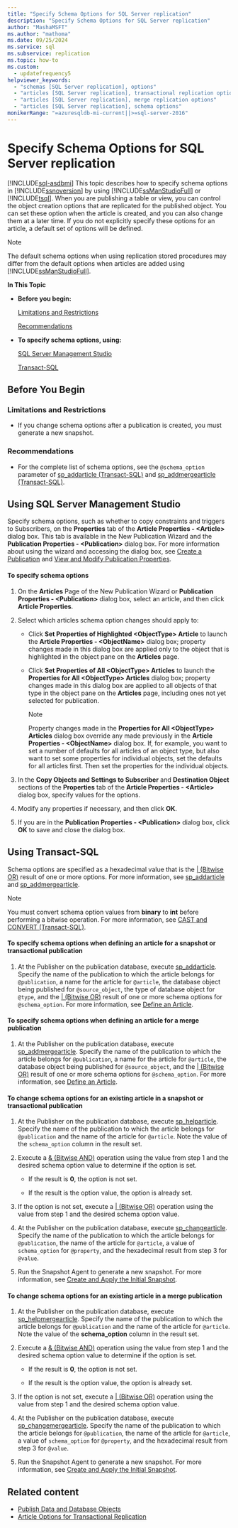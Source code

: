 ```yaml
---
title: "Specify Schema Options for SQL Server replication"
description: "Specify Schema Options for SQL Server replication"
author: "MashaMSFT"
ms.author: "mathoma"
ms.date: 09/25/2024
ms.service: sql
ms.subservice: replication
ms.topic: how-to
ms.custom:
  - updatefrequency5
helpviewer_keywords:
  - "schemas [SQL Server replication], options"
  - "articles [SQL Server replication], transactional replication options"
  - "articles [SQL Server replication], merge replication options"
  - "articles [SQL Server replication], schema options"
monikerRange: "=azuresqldb-mi-current||>=sql-server-2016"
---
```

# Specify Schema Options for SQL Server replication
[!INCLUDE[sql-asdbmi](../../../includes/applies-to-version/sql-asdbmi.md)]
  This topic describes how to specify schema options in [!INCLUDE[ssnoversion](../../../includes/ssnoversion-md.md)] by using [!INCLUDE[ssManStudioFull](../../../includes/ssmanstudiofull-md.md)] or [!INCLUDE[tsql](../../../includes/tsql-md.md)]. When you are publishing a table or view, you can control the object creation options that are replicated for the published object. You can set these option when the article is created, and you can also change them at a later time. If you do not explicitly specify these options for an article, a default set of options will be defined.  
  
> [!NOTE]  
>  The default schema options when using replication stored procedures may differ from the default options when articles are added using [!INCLUDE[ssManStudioFull](../../../includes/ssmanstudiofull-md.md)].  
  
 **In This Topic**  
  
-   **Before you begin:**  
  
     [Limitations and Restrictions](#Restrictions)  
  
     [Recommendations](#Recommendations)  
  
-   **To specify schema options, using:**  
  
     [SQL Server Management Studio](#SSMSProcedure)  
  
     [Transact-SQL](#TsqlProcedure)  
  
##  <a name="BeforeYouBegin"></a> Before You Begin  
  
###  <a name="Restrictions"></a> Limitations and Restrictions  
  
-   If you change schema options after a publication is created, you must generate a new snapshot.  
  
###  <a name="Recommendations"></a> Recommendations  
  
-   For the complete list of schema options, see the `@schema_option` parameter of [sp_addarticle &#40;Transact-SQL&#41;](../../../relational-databases/system-stored-procedures/sp-addarticle-transact-sql.md) and [sp_addmergearticle &#40;Transact-SQL&#41;](../../../relational-databases/system-stored-procedures/sp-addmergearticle-transact-sql.md).  
  
##  <a name="SSMSProcedure"></a> Using SQL Server Management Studio  
 Specify schema options, such as whether to copy constraints and triggers to Subscribers, on the **Properties** tab of the **Article Properties - \<Article>** dialog box. This tab is available in the New Publication Wizard and the **Publication Properties - \<Publication>** dialog box. For more information about using the wizard and accessing the dialog box, see [Create a Publication](../../../relational-databases/replication/publish/create-a-publication.md) and [View and Modify Publication Properties](../../../relational-databases/replication/publish/view-and-modify-publication-properties.md).  
  
#### To specify schema options  
  
1.  On the **Articles** Page of the New Publication Wizard or **Publication Properties - \<Publication>** dialog box, select an article, and then click **Article Properties**.  
  
2.  Select which articles schema option changes should apply to:  
  
    -   Click **Set Properties of Highlighted \<ObjectType> Article** to launch the **Article Properties - \<ObjectName>** dialog box; property changes made in this dialog box are applied only to the object that is highlighted in the object pane on the **Articles** page.  
  
    -   Click **Set Properties of All \<ObjectType> Articles** to launch the **Properties for All \<ObjectType> Articles** dialog box; property changes made in this dialog box are applied to all objects of that type in the object pane on the **Articles** page, including ones not yet selected for publication.  
  
        > [!NOTE]  
        >  Property changes made in the **Properties for All \<ObjectType> Articles** dialog box override any made previously in the **Article Properties - \<ObjectName>** dialog box. If, for example, you want to set a number of defaults for all articles of an object type, but also want to set some properties for individual objects, set the defaults for all articles first. Then set the properties for the individual objects.  
  
3.  In the **Copy Objects and Settings to Subscriber** and **Destination Object** sections of the **Properties** tab of the **Article Properties - \<Article>** dialog box, specify values for the options.  
  
4.  Modify any properties if necessary, and then click **OK**.  
  
5.  If you are in the **Publication Properties - \<Publication>** dialog box, click **OK** to save and close the dialog box.  

##  <a name="TsqlProcedure"></a> Using Transact-SQL  
 Schema options are specified as a hexadecimal value that is the [| (Bitwise OR)](../../../t-sql/language-elements/bitwise-or-transact-sql.md) result of one or more options. For more information, see [sp_addarticle](../../../relational-databases/system-stored-procedures/sp-addarticle-transact-sql.md) and [sp_addmergearticle](../../../relational-databases/system-stored-procedures/sp-addmergearticle-transact-sql.md).  
  
> [!NOTE]  
>  You must convert schema option values from **binary** to **int** before performing a bitwise operation. For more information, see [CAST and CONVERT &#40;Transact-SQL&#41;](../../../t-sql/functions/cast-and-convert-transact-sql.md).  
  
#### To specify schema options when defining an article for a snapshot or transactional publication  
  
1.  At the Publisher on the publication database, execute [sp_addarticle](../../../relational-databases/system-stored-procedures/sp-addarticle-transact-sql.md). Specify the name of the publication to which the article belongs for `@publication`, a name for the article for `@article`, the database object being published for `@source_object`, the type of database object for `@type`, and the [| (Bitwise OR)](../../../t-sql/language-elements/bitwise-or-transact-sql.md) result of one or more schema options for `@schema_option`. For more information, see [Define an Article](../../../relational-databases/replication/publish/define-an-article.md).  
  
#### To specify schema options when defining an article for a merge publication  
  
1.  At the Publisher on the publication database, execute [sp_addmergearticle](../../../relational-databases/system-stored-procedures/sp-addmergearticle-transact-sql.md). Specify the name of the publication to which the article belongs for `@publication`, a name for the article for `@article`, the database object being published for `@source_object`, and the [| (Bitwise OR)](../../../t-sql/language-elements/bitwise-or-transact-sql.md) result of one or more schema options for `@schema_option`. For more information, see [Define an Article](../../../relational-databases/replication/publish/define-an-article.md).  
  
#### To change schema options for an existing article in a snapshot or transactional publication  
  
1.  At the Publisher on the publication database, execute [sp_helparticle](../../../relational-databases/system-stored-procedures/sp-helparticle-transact-sql.md). Specify the name of the publication to which the article belongs for `@publication` and the name of the article for `@article`. Note the value of the `schema_option` column in the result set.  
  
2.  Execute a [& (Bitwise AND)](../../../t-sql/language-elements/bitwise-and-transact-sql.md) operation using the value from step 1 and the desired schema option value to determine if the option is set.  
  
    -   If the result is **0**, the option is not set.  
  
    -   If the result is the option value, the option is already set.  
  
3.  If the option is not set, execute a [| (Bitwise OR)](../../../t-sql/language-elements/bitwise-or-transact-sql.md) operation using the value from step 1 and the desired schema option value.  
  
4.  At the Publisher on the publication database, execute [sp_changearticle](../../../relational-databases/system-stored-procedures/sp-changearticle-transact-sql.md). Specify the name of the publication to which the article belongs for `@publication`, the name of the article for `@article`, a value of `schema_option` for `@property`, and the hexadecimal result from step 3 for `@value`.  
  
5.  Run the Snapshot Agent to generate a new snapshot. For more information, see [Create and Apply the Initial Snapshot](../../../relational-databases/replication/create-and-apply-the-initial-snapshot.md).  
  
#### To change schema options for an existing article in a merge publication  
  
1.  At the Publisher on the publication database, execute [sp_helpmergearticle](../../../relational-databases/system-stored-procedures/sp-helpmergearticle-transact-sql.md). Specify the name of the publication to which the article belongs for `@publication` and the name of the article for `@article`. Note the value of the **schema_option** column in the result set.  
  
2.  Execute a [& (Bitwise AND)](../../../t-sql/language-elements/bitwise-and-transact-sql.md) operation using the value from step 1 and the desired schema option value to determine if the option is set.  
  
    -   If the result is **0**, the option is not set.  
  
    -   If the result is the option value, the option is already set.  
  
3.  If the option is not set, execute a [| (Bitwise OR)](../../../t-sql/language-elements/bitwise-or-transact-sql.md) operation using the value from step 1 and the desired schema option value.  
  
4.  At the Publisher on the publication database, execute [sp_changemergearticle](../../../relational-databases/system-stored-procedures/sp-changemergearticle-transact-sql.md). Specify the name of the publication to which the article belongs for `@publication`, the name of the article for `@article`, a value of `schema_option` for `@property`, and the hexadecimal result from step 3 for `@value`.  
  
5.  Run the Snapshot Agent to generate a new snapshot. For more information, see [Create and Apply the Initial Snapshot](../../../relational-databases/replication/create-and-apply-the-initial-snapshot.md).  
  
## Related content

- [Publish Data and Database Objects](../../../relational-databases/replication/publish/publish-data-and-database-objects.md)
- [Article Options for Transactional Replication](../../../relational-databases/replication/transactional/article-options-for-transactional-replication.md)
